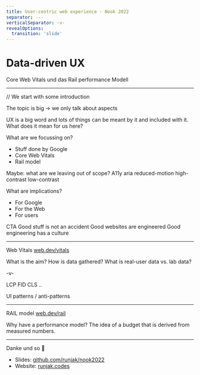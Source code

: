 ```yaml
---
title: User-centric web experience - Nook 2022
separator: ---
verticalSeparator: -v-
revealOptions:
  transition: 'slide'
---
```

<!-- npx reveal-md ./slides.md -->

# Data-driven UX

Core Web Vitals und das Rail performance Modell

---

// We start with some introduction

The topic is big -> we only talk about aspects

UX is a big word and lots of things can be meant by it and included with it.
What does it mean for us here?

What are we focussing on?

- Stuff done by Google
- Core Web Vitals
- Rail model

Maybe: what are we leaving out of scope?
A11y aria reduced-motion high-contrast low-contrast

What are implications?

- For Google
- For the Web
- For users

CTA
Good stuff is not an accident
Good websites are engineered
Good engineering has a culture

---

Web Vitals
[web.dev/vitals](https://web.dev/vitals/)

What is the aim?
How is data gathered?
What is real-user data vs. lab data?

-v-

LCP FID CLS ..

UI patterns / anti-patterns

---

RAIL model
[web.dev/rail](https://web.dev/rail/)

Why have a performance model?
The idea of a budget that is derived from measured numbers.

---

Danke und so 🤗

- Slides: [github.com/runjak/nook2022](https://github.com/runjak/nook2022)
- Website: [runjak.codes](https://www.runjak.codes/)

